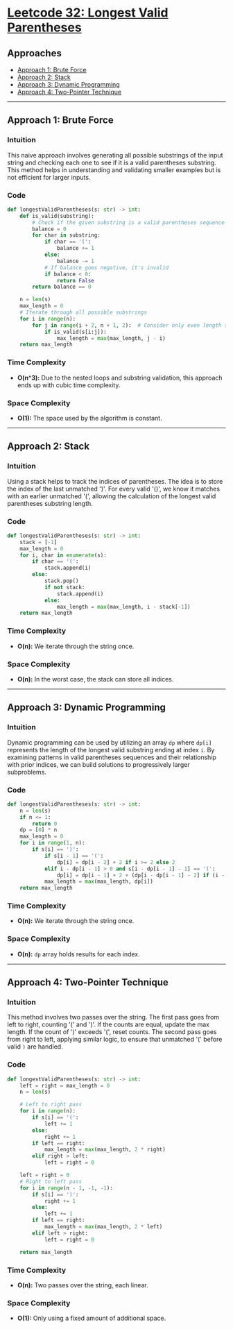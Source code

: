 # [Leetcode 32: Longest Valid Parentheses](https://leetcode.com/problems/longest-valid-parentheses/)

## Approaches
- [Approach 1: Brute Force](#approach-1-brute-force)
- [Approach 2: Stack](#approach-2-stack)
- [Approach 3: Dynamic Programming](#approach-3-dynamic-programming)
- [Approach 4: Two-Pointer Technique](#approach-4-two-pointer-technique)

---

## Approach 1: Brute Force

### Intuition
This naive approach involves generating all possible substrings of the input string and checking each one to see if it is a valid parentheses substring. This method helps in understanding and validating smaller examples but is not efficient for larger inputs.

### Code
```python
def longestValidParentheses(s: str) -> int:
    def is_valid(substring):
        # Check if the given substring is a valid parentheses sequence
        balance = 0
        for char in substring:
            if char == '(':
                balance += 1
            else:
                balance -= 1
            # If balance goes negative, it's invalid
            if balance < 0:
                return False
        return balance == 0

    n = len(s)
    max_length = 0
    # Iterate through all possible substrings
    for i in range(n):
        for j in range(i + 2, n + 1, 2):  # Consider only even length substrings
            if is_valid(s[i:j]):
                max_length = max(max_length, j - i)
    return max_length
```

### Time Complexity
- **O(n^3):** Due to the nested loops and substring validation, this approach ends up with cubic time complexity.

### Space Complexity
- **O(1):** The space used by the algorithm is constant.

---

## Approach 2: Stack

### Intuition
Using a stack helps to track the indices of parentheses. The idea is to store the index of the last unmatched ')'. For every valid '()', we know it matches with an earlier unmatched '(', allowing the calculation of the longest valid parentheses substring length.

### Code
```python
def longestValidParentheses(s: str) -> int:
    stack = [-1]
    max_length = 0
    for i, char in enumerate(s):
        if char == '(':
            stack.append(i)
        else:
            stack.pop()
            if not stack:
                stack.append(i)
            else:
                max_length = max(max_length, i - stack[-1])
    return max_length
```

### Time Complexity
- **O(n):** We iterate through the string once.

### Space Complexity
- **O(n):** In the worst case, the stack can store all indices.

---

## Approach 3: Dynamic Programming

### Intuition
Dynamic programming can be used by utilizing an array `dp` where `dp[i]` represents the length of the longest valid substring ending at index `i`. By examining patterns in valid parentheses sequences and their relationship with prior indices, we can build solutions to progressively larger subproblems.

### Code
```python
def longestValidParentheses(s: str) -> int:
    n = len(s)
    if n <= 1:
        return 0
    dp = [0] * n
    max_length = 0
    for i in range(1, n):
        if s[i] == ')':
            if s[i - 1] == '(':
                dp[i] = dp[i - 2] + 2 if i >= 2 else 2
            elif i - dp[i - 1] > 0 and s[i - dp[i - 1] - 1] == '(':
                dp[i] = dp[i - 1] + 2 + (dp[i - dp[i - 1] - 2] if (i - dp[i - 1]) >= 2 else 0)
            max_length = max(max_length, dp[i])
    return max_length
```

### Time Complexity
- **O(n):** We iterate through the string once.

### Space Complexity
- **O(n):** `dp` array holds results for each index.

---

## Approach 4: Two-Pointer Technique

### Intuition
This method involves two passes over the string. The first pass goes from left to right, counting '(' and ')'. If the counts are equal, update the max length. If the count of ')' exceeds '(', reset counts. The second pass goes from right to left, applying similar logic, to ensure that unmatched '(' before valid `)` are handled.

### Code
```python
def longestValidParentheses(s: str) -> int:
    left = right = max_length = 0
    n = len(s)

    # Left to right pass
    for i in range(n):
        if s[i] == '(':
            left += 1
        else:
            right += 1
        if left == right:
            max_length = max(max_length, 2 * right)
        elif right > left:
            left = right = 0

    left = right = 0
    # Right to left pass
    for i in range(n - 1, -1, -1):
        if s[i] == ')':
            right += 1
        else:
            left += 1
        if left == right:
            max_length = max(max_length, 2 * left)
        elif left > right:
            left = right = 0

    return max_length
```

### Time Complexity
- **O(n):** Two passes over the string, each linear.

### Space Complexity
- **O(1):** Only using a fixed amount of additional space.

